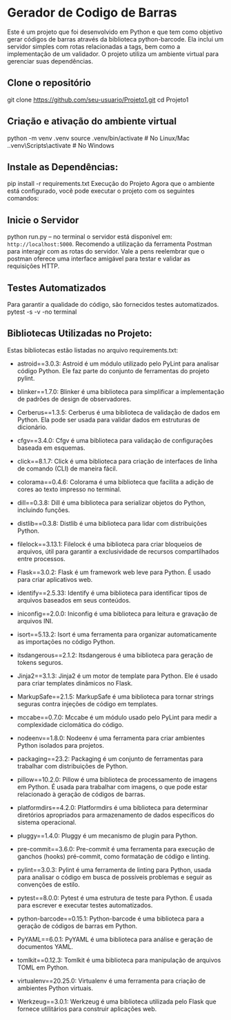 # Gerador de Codigo de Barras

Este é um projeto que foi desenvolvido em Python e que tem como objetivo gerar códigos de barras através da biblioteca python-barcode. Ela inclui um servidor simples com rotas relacionadas a tags, bem como a implementação de um validador. O projeto utiliza um ambiente virtual para gerenciar suas dependências.

## Clone o repositório
git clone https://github.com/seu-usuario/Projeto1.git
cd Projeto1

## Criação e ativação do ambiente virtual
python -m venv .venv
source .venv/bin/activate # No Linux/Mac
.\.venv\Scripts\activate # No Windows

## Instale as Dependências:
pip install -r requirements.txt
Execução do Projeto
Agora que o ambiente está configurado, você pode executar o projeto com os seguintes comandos:

## Inicie o Servidor
python run.py – no terminal
o servidor está disponível em: `http://localhost:5000`. Recomendo a utilização da ferramenta Postman para interagir com as rotas do servidor. Vale a pens reelembrar que o postman oferece uma interface amigável para testar e validar as requisições HTTP.

## Testes Automatizados
Para garantir a qualidade do código, são fornecidos testes automatizados.
pytest -s -v -no terminal

## Bibliotecas Utilizadas no Projeto:
Estas bibliotecas estão listadas no arquivo requirements.txt:
- astroid==3.0.3:
Astroid é um módulo utilizado pelo PyLint para analisar código Python. Ele faz parte do conjunto de ferramentas do projeto pylint.

- blinker==1.7.0:
Blinker é uma biblioteca para simplificar a implementação de padrões de design de observadores.

- Cerberus==1.3.5:
Cerberus é uma biblioteca de validação de dados em Python. Ela pode ser usada para validar dados em estruturas de dicionário.

- cfgv==3.4.0:
Cfgv é uma biblioteca para validação de configurações baseada em esquemas.

- click==8.1.7:
Click é uma biblioteca para criação de interfaces de linha de comando (CLI) de maneira fácil.

- colorama==0.4.6:
Colorama é uma biblioteca que facilita a adição de cores ao texto impresso no terminal.

- dill==0.3.8:
Dill é uma biblioteca para serializar objetos do Python, incluindo funções.

- distlib==0.3.8:
Distlib é uma biblioteca para lidar com distribuições Python.

- filelock==3.13.1:
Filelock é uma biblioteca para criar bloqueios de arquivos, útil para garantir a exclusividade de recursos compartilhados entre processos.

- Flask==3.0.2:
Flask é um framework web leve para Python. É usado para criar aplicativos web.

- identify==2.5.33:
Identify é uma biblioteca para identificar tipos de arquivos baseados em seus conteúdos.

- iniconfig==2.0.0:
Iniconfig é uma biblioteca para leitura e gravação de arquivos INI.

- isort==5.13.2:
Isort é uma ferramenta para organizar automaticamente as importações no código Python.

- itsdangerous==2.1.2:
Itsdangerous é uma biblioteca para geração de tokens seguros.

- Jinja2==3.1.3:
Jinja2 é um motor de template para Python. Ele é usado para criar templates dinâmicos no Flask.

- MarkupSafe==2.1.5:
MarkupSafe é uma biblioteca para tornar strings seguras contra injeções de código em templates.

- mccabe==0.7.0:
Mccabe é um módulo usado pelo PyLint para medir a complexidade ciclomática do código.

- nodeenv==1.8.0:
Nodeenv é uma ferramenta para criar ambientes Python isolados para projetos.
  
- packaging==23.2:
Packaging é um conjunto de ferramentas para trabalhar com distribuições de Python.

- pillow==10.2.0:
Pillow é uma biblioteca de processamento de imagens em Python. É usada para trabalhar com imagens, o que pode estar relacionado à geração de códigos de barras.

- platformdirs==4.2.0:
Platformdirs é uma biblioteca para determinar diretórios apropriados para armazenamento de dados específicos do sistema operacional.

- pluggy==1.4.0:
Pluggy é um mecanismo de plugin para Python.

- pre-commit==3.6.0:
Pre-commit é uma ferramenta para execução de ganchos (hooks) pré-commit, como formatação de código e linting.

- pylint==3.0.3:
Pylint é uma ferramenta de linting para Python, usada para analisar o código em busca de possíveis problemas e seguir as convenções de estilo.

- pytest==8.0.0:
Pytest é uma estrutura de teste para Python. É usada para escrever e executar testes automatizados.

- python-barcode==0.15.1:
Python-barcode é uma biblioteca para a geração de códigos de barras em Python.

- PyYAML==6.0.1:
PyYAML é uma biblioteca para análise e geração de documentos YAML.

- tomlkit==0.12.3:
Tomlkit é uma biblioteca para manipulação de arquivos TOML em Python.

- virtualenv==20.25.0:
Virtualenv é uma ferramenta para criação de ambientes Python virtuais.

- Werkzeug==3.0.1:
Werkzeug é uma biblioteca utilizada pelo Flask que fornece utilitários para construir aplicações web.
